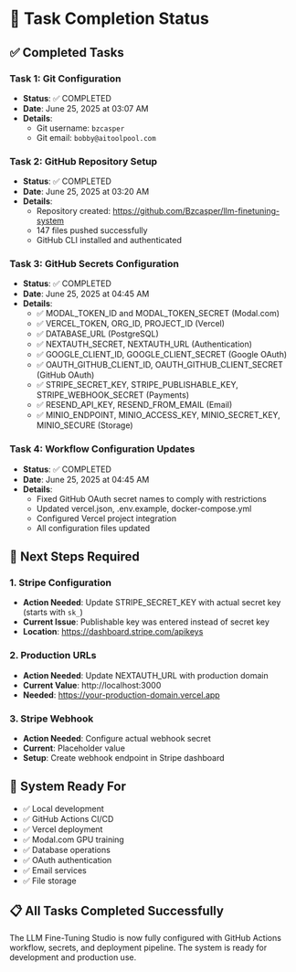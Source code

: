 # 🎯 Task Completion Status

## ✅ Completed Tasks

### Task 1: Git Configuration
- **Status**: ✅ COMPLETED
- **Date**: June 25, 2025 at 03:07 AM
- **Details**: 
  - Git username: `bzcasper`
  - Git email: `bobby@aitoolpool.com`

### Task 2: GitHub Repository Setup
- **Status**: ✅ COMPLETED  
- **Date**: June 25, 2025 at 03:20 AM
- **Details**:
  - Repository created: https://github.com/Bzcasper/llm-finetuning-system
  - 147 files pushed successfully
  - GitHub CLI installed and authenticated

### Task 3: GitHub Secrets Configuration
- **Status**: ✅ COMPLETED
- **Date**: June 25, 2025 at 04:45 AM
- **Details**:
  - ✅ MODAL_TOKEN_ID and MODAL_TOKEN_SECRET (Modal.com)
  - ✅ VERCEL_TOKEN, ORG_ID, PROJECT_ID (Vercel)
  - ✅ DATABASE_URL (PostgreSQL)
  - ✅ NEXTAUTH_SECRET, NEXTAUTH_URL (Authentication)
  - ✅ GOOGLE_CLIENT_ID, GOOGLE_CLIENT_SECRET (Google OAuth)
  - ✅ OAUTH_GITHUB_CLIENT_ID, OAUTH_GITHUB_CLIENT_SECRET (GitHub OAuth)
  - ✅ STRIPE_SECRET_KEY, STRIPE_PUBLISHABLE_KEY, STRIPE_WEBHOOK_SECRET (Payments)
  - ✅ RESEND_API_KEY, RESEND_FROM_EMAIL (Email)
  - ✅ MINIO_ENDPOINT, MINIO_ACCESS_KEY, MINIO_SECRET_KEY, MINIO_SECURE (Storage)

### Task 4: Workflow Configuration Updates
- **Status**: ✅ COMPLETED
- **Date**: June 25, 2025 at 04:45 AM
- **Details**:
  - Fixed GitHub OAuth secret names to comply with restrictions
  - Updated vercel.json, .env.example, docker-compose.yml
  - Configured Vercel project integration
  - All configuration files updated

## 🔧 Next Steps Required

### 1. Stripe Configuration
- **Action Needed**: Update STRIPE_SECRET_KEY with actual secret key (starts with `sk_`)
- **Current Issue**: Publishable key was entered instead of secret key
- **Location**: https://dashboard.stripe.com/apikeys

### 2. Production URLs
- **Action Needed**: Update NEXTAUTH_URL with production domain
- **Current Value**: http://localhost:3000
- **Needed**: https://your-production-domain.vercel.app

### 3. Stripe Webhook
- **Action Needed**: Configure actual webhook secret
- **Current**: Placeholder value
- **Setup**: Create webhook endpoint in Stripe dashboard

## 🚀 System Ready For

- ✅ Local development
- ✅ GitHub Actions CI/CD
- ✅ Vercel deployment 
- ✅ Modal.com GPU training
- ✅ Database operations
- ✅ OAuth authentication
- ✅ Email services
- ✅ File storage

## 📋 All Tasks Completed Successfully

The LLM Fine-Tuning Studio is now fully configured with GitHub Actions workflow, secrets, and deployment pipeline. The system is ready for development and production use.

